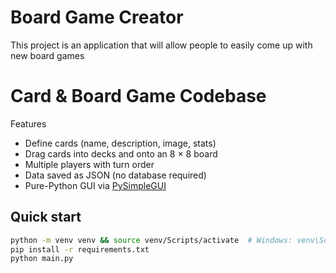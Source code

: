 # Board Game Creator
This project is an application that will allow people to easily come up with new board games

# Card & Board Game Codebase

Features
* Define cards (name, description, image, stats)
* Drag cards into decks and onto an 8 × 8 board
* Multiple players with turn order
* Data saved as JSON (no database required)
* Pure-Python GUI via [PySimpleGUI](https://pysimplegui.readthedocs.io/)

## Quick start
```bash
python -m venv venv && source venv/Scripts/activate  # Windows: venv\Scripts\activate
pip install -r requirements.txt
python main.py
